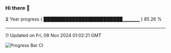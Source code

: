 ### Hi there 👋

⏳ Year progress { █████████████████████████▁▁▁▁▁ } 85.26 %

---

⏰ Updated on Fri, 08 Nov 2024 01:02:21 GMT

![Progress Bar CI](https://github.com/liununu/liununu/workflows/Progress%20Bar%20CI/badge.svg)
